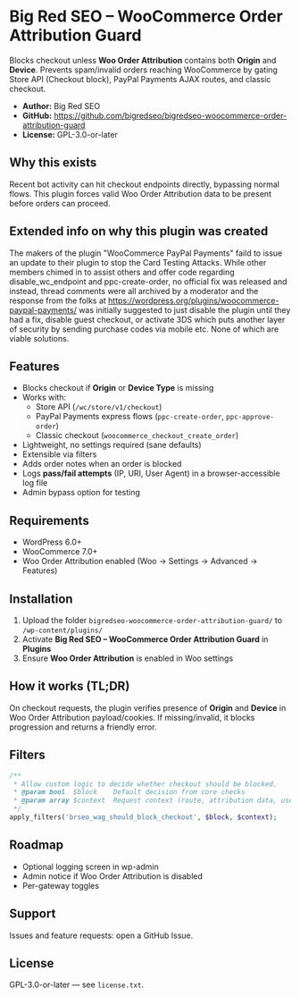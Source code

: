 # Big Red SEO – WooCommerce Order Attribution Guard

Blocks checkout unless **Woo Order Attribution** contains both **Origin** and **Device**. Prevents spam/invalid orders reaching WooCommerce by gating Store API (Checkout block), PayPal Payments AJAX routes, and classic checkout.

- **Author:** Big Red SEO  
- **GitHub:** https://github.com/bigredseo/bigredseo-woocommerce-order-attribution-guard  
- **License:** GPL-3.0-or-later

## Why this exists
Recent bot activity can hit checkout endpoints directly, bypassing normal flows. This plugin forces valid Woo Order Attribution data to be present before orders can proceed.

## Extended info on why this plugin was created
The makers of the plugin "WooCommerce PayPal Payments" faild to issue an update to their plugin to stop the Card Testing Attacks. While other members chimed in to assist others and offer code regarding disable_wc_endpoint and ppc-create-order, no official fix was released and instead, thread comments were all archived by a moderator and the response from the folks at https://wordpress.org/plugins/woocommerce-paypal-payments/ was initially suggested to just disable the plugin until they had a fix, disable guest checkout, or activate 3DS which puts another layer of security by sending purchase codes via mobile etc. None of which are viable solutions. 

## Features
- Blocks checkout if **Origin** or **Device Type** is missing  
- Works with:
  - Store API (`/wc/store/v1/checkout`)  
  - PayPal Payments express flows (`ppc-create-order`, `ppc-approve-order`)  
  - Classic checkout (`woocommerce_checkout_create_order`) 
- Lightweight, no settings required (sane defaults)
- Extensible via filters   
- Adds order notes when an order is blocked  
- Logs **pass/fail attempts** (IP, URI, User Agent) in a browser-accessible log file  
- Admin bypass option for testing 

## Requirements
- WordPress 6.0+
- WooCommerce 7.0+
- Woo Order Attribution enabled (Woo → Settings → Advanced → Features)

## Installation
1. Upload the folder `bigredseo-woocommerce-order-attribution-guard/` to `/wp-content/plugins/`
2. Activate **Big Red SEO – WooCommerce Order Attribution Guard** in **Plugins**
3. Ensure **Woo Order Attribution** is enabled in Woo settings

## How it works (TL;DR)
On checkout requests, the plugin verifies presence of **Origin** and **Device** in Woo Order Attribution payload/cookies. If missing/invalid, it blocks progression and returns a friendly error.

## Filters
```php
/**
 * Allow custom logic to decide whether checkout should be blocked.
 * @param bool  $block    Default decision from core checks
 * @param array $context  Request context (route, attribution data, user, etc.)
 */
apply_filters('brseo_wag_should_block_checkout', $block, $context);
```

## Roadmap
- Optional logging screen in wp-admin
- Admin notice if Woo Order Attribution is disabled
- Per-gateway toggles

## Support
Issues and feature requests: open a GitHub Issue.

## License
GPL-3.0-or-later — see `license.txt`.
